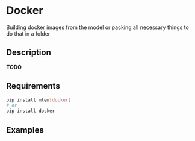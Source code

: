 # Docker

Building docker images from the model or packing all necessary things to do that
in a folder

## Description

**TODO**

## Requirements

```bash
pip install mlem[docker]
# or
pip install docker
```

## Examples

```python

```

